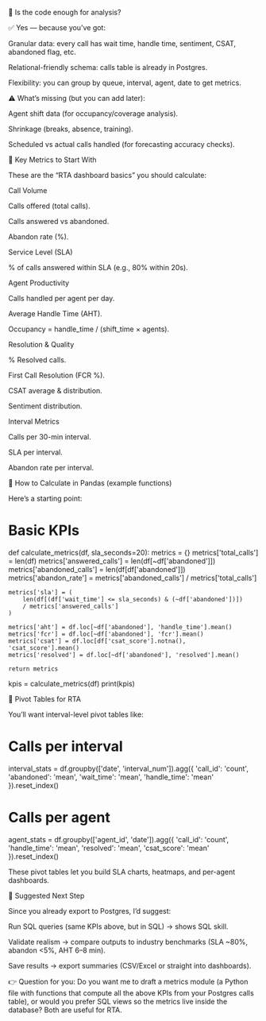 🔹 Is the code enough for analysis?

✅ Yes — because you’ve got:

Granular data: every call has wait time, handle time, sentiment, CSAT, abandoned flag, etc.

Relational-friendly schema: calls table is already in Postgres.

Flexibility: you can group by queue, interval, agent, date to get metrics.

⚠️ What’s missing (but you can add later):

Agent shift data (for occupancy/coverage analysis).

Shrinkage (breaks, absence, training).

Scheduled vs actual calls handled (for forecasting accuracy checks).

🔹 Key Metrics to Start With

These are the “RTA dashboard basics” you should calculate:

Call Volume

Calls offered (total calls).

Calls answered vs abandoned.

Abandon rate (%).

Service Level (SLA)

% of calls answered within SLA (e.g., 80% within 20s).

Agent Productivity

Calls handled per agent per day.

Average Handle Time (AHT).

Occupancy = handle_time / (shift_time × agents).

Resolution & Quality

% Resolved calls.

First Call Resolution (FCR %).

CSAT average & distribution.

Sentiment distribution.

Interval Metrics

Calls per 30-min interval.

SLA per interval.

Abandon rate per interval.

🔹 How to Calculate in Pandas (example functions)

Here’s a starting point:

# Basic KPIs
def calculate_metrics(df, sla_seconds=20):
    metrics = {}
    metrics['total_calls'] = len(df)
    metrics['answered_calls'] = len(df[~df['abandoned']])
    metrics['abandoned_calls'] = len(df[df['abandoned']])
    metrics['abandon_rate'] = metrics['abandoned_calls'] / metrics['total_calls']

    metrics['sla'] = (
        len(df[(df['wait_time'] <= sla_seconds) & (~df['abandoned'])]) 
        / metrics['answered_calls']
    )

    metrics['aht'] = df.loc[~df['abandoned'], 'handle_time'].mean()
    metrics['fcr'] = df.loc[~df['abandoned'], 'fcr'].mean()
    metrics['csat'] = df.loc[df['csat_score'].notna(), 'csat_score'].mean()
    metrics['resolved'] = df.loc[~df['abandoned'], 'resolved'].mean()
    
    return metrics

kpis = calculate_metrics(df)
print(kpis)

🔹 Pivot Tables for RTA

You’ll want interval-level pivot tables like:

# Calls per interval
interval_stats = df.groupby(['date', 'interval_num']).agg({
    'call_id': 'count',
    'abandoned': 'mean',
    'wait_time': 'mean',
    'handle_time': 'mean'
}).reset_index()

# Calls per agent
agent_stats = df.groupby(['agent_id', 'date']).agg({
    'call_id': 'count',
    'handle_time': 'mean',
    'resolved': 'mean',
    'csat_score': 'mean'
}).reset_index()


These pivot tables let you build SLA charts, heatmaps, and per-agent dashboards.

🔹 Suggested Next Step

Since you already export to Postgres, I’d suggest:

Run SQL queries (same KPIs above, but in SQL) → shows SQL skill.

Validate realism → compare outputs to industry benchmarks (SLA ~80%, abandon <5%, AHT 6–8 min).

Save results → export summaries (CSV/Excel or straight into dashboards).

👉 Question for you:
Do you want me to draft a metrics module (a Python file with functions that compute all the above KPIs from your Postgres calls table), or would you prefer SQL views so the metrics live inside the database? Both are useful for RTA.

